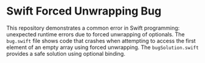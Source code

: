 # Swift Forced Unwrapping Bug

This repository demonstrates a common error in Swift programming: unexpected runtime errors due to forced unwrapping of optionals. The `bug.swift` file shows code that crashes when attempting to access the first element of an empty array using forced unwrapping.  The `bugSolution.swift` provides a safe solution using optional binding.